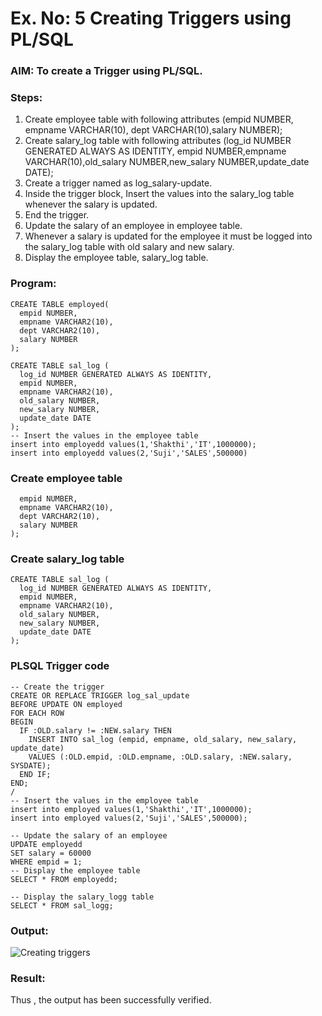 # Ex. No: 5 Creating Triggers using PL/SQL

### AIM: To create a Trigger using PL/SQL.

### Steps:
1. Create employee table with following attributes (empid NUMBER, empname VARCHAR(10), dept VARCHAR(10),salary NUMBER);
2. Create salary_log table with following attributes (log_id NUMBER GENERATED ALWAYS AS IDENTITY, empid NUMBER,empname VARCHAR(10),old_salary NUMBER,new_salary NUMBER,update_date DATE);
3. Create a trigger named as log_salary-update.
4. Inside the trigger block, Insert the values into the salary_log table whenever the salary is updated.
5. End the trigger.
6. Update the salary of an employee in employee table.
7. Whenever a salary is updated for the employee it must be logged into the salary_log table with old salary and new salary.
8. Display the employee table, salary_log table.

### Program:
```
CREATE TABLE employed(
  empid NUMBER,
  empname VARCHAR2(10),
  dept VARCHAR2(10),
  salary NUMBER
);

CREATE TABLE sal_log (
  log_id NUMBER GENERATED ALWAYS AS IDENTITY,
  empid NUMBER,
  empname VARCHAR2(10),
  old_salary NUMBER,
  new_salary NUMBER,
  update_date DATE
);
-- Insert the values in the employee table
insert into employedd values(1,'Shakthi','IT',1000000);
insert into employedd values(2,'Suji','SALES',500000)
```

### Create employee table
```CREATE TABLE employed(
  empid NUMBER,
  empname VARCHAR2(10),
  dept VARCHAR2(10),
  salary NUMBER
);
```

### Create salary_log table
```
CREATE TABLE sal_log (
  log_id NUMBER GENERATED ALWAYS AS IDENTITY,
  empid NUMBER,
  empname VARCHAR2(10),
  old_salary NUMBER,
  new_salary NUMBER,
  update_date DATE
);
```


### PLSQL Trigger code
```
-- Create the trigger
CREATE OR REPLACE TRIGGER log_sal_update
BEFORE UPDATE ON employed
FOR EACH ROW
BEGIN
  IF :OLD.salary != :NEW.salary THEN
    INSERT INTO sal_log (empid, empname, old_salary, new_salary, update_date)
    VALUES (:OLD.empid, :OLD.empname, :OLD.salary, :NEW.salary, SYSDATE);
  END IF;
END;
/
-- Insert the values in the employee table
insert into employed values(1,'Shakthi','IT',1000000);
insert into employed values(2,'Suji','SALES',500000);

-- Update the salary of an employee
UPDATE employedd
SET salary = 60000
WHERE empid = 1;
-- Display the employee table
SELECT * FROM employedd;

-- Display the salary_logg table
SELECT * FROM sal_logg;
```

### Output:
![Creating triggers](https://github.com/Jeevapriya14/Ex-No-5-Creating-Triggers-using-PL-SQL/assets/121003043/6caf3238-451b-44b6-bf6c-a901cd1311b3)


### Result:
Thus , the output has been successfully verified.
